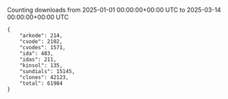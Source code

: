 
Counting downloads from 2025-01-01 00:00:00+00:00 UTC to 2025-03-14 00:00:00+00:00 UTC

```
{
    "arkode": 214,
    "cvode": 2102,
    "cvodes": 1571,
    "ida": 483,
    "idas": 211,
    "kinsol": 135,
    "sundials": 15145,
    "clones": 42123,
    "total": 61984
}
```
